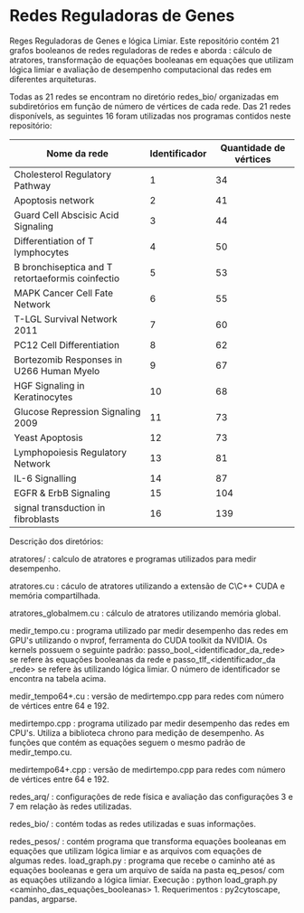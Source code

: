 # Redes Reguladoras de Genes
Reges Reguladoras de Genes e lógica Limiar.
Este repositório contém 21 grafos booleanos de redes reguladoras de redes e aborda : cálculo de atratores, transformação de equações booleanas em equações que utilizam lógica limiar e avaliação de desempenho computacional das redes em diferentes arquiteturas.

Todas as 21 redes se encontram no diretório redes_bio/ organizadas em subdiretórios em função de número de vértices de cada rede.
Das 21 redes disponívels, as seguintes 16 foram utilizadas nos programas contidos neste repositório:

 | Nome da rede | Identificador | Quantidade de vértices | 
 | --- | --- | --- | 
 | Cholesterol Regulatory Pathway | 1 | 34 | 
 | Apoptosis network | 2 | 41 | 
 | Guard Cell Abscisic Acid Signaling | 3 | 44 | 
 | Differentiation of T lymphocytes | 4 | 50 | 
 | B bronchiseptica and T retortaeformis coinfectio | 5 | 53 | 
 | MAPK Cancer Cell Fate Network | 6 | 55 | 
 | T-LGL Survival Network 2011 | 7 | 60 | 
 | PC12 Cell Differentiation | 8 | 62 | 
 | Bortezomib Responses in U266 Human Myelo | 9 | 67 | 
 | HGF Signaling in Keratinocytes | 10 | 68 | 
 | Glucose Repression Signaling 2009 | 11 | 73 | 
 | Yeast Apoptosis | 12 | 73 | 
 | Lymphopoiesis Regulatory Network | 13 | 81 | 
 | IL-6 Signalling | 14 | 87 | 
 | EGFR & ErbB Signaling | 15 | 104 | 
 | signal transduction in fibroblasts | 16 | 139 | 

Descrição dos diretórios:

atratores/ : calculo de atratores e programas utilizados para medir desempenho.
    
atratores.cu : cáculo de atratores utilizando a extensão de C\C++ CUDA e memória compartilhada.

atratores_globalmem.cu : cálculo de atratores utilizando memória global.

medir_tempo.cu : programa utilizado par medir desempenho das redes em GPU's utilizando o nvprof, ferramenta do CUDA toolkit da NVIDIA. Os kernels possuem o seguinte padrão:
passo_bool_<identificador_da_rede> se refere às equações booleanas da rede e passo_tlf_<identificador_da _rede> se refere às utilizando lógica limiar. O número de identificador se encontra na tabela acima.

medir_tempo64+.cu : versão de medirtempo.cpp para redes com número de vértices entre 64 e 192.

medirtempo.cpp : programa utilizado par medir desempenho das redes em CPU's. Utiliza a biblioteca chrono para medição de desempenho. As funções que contém as equações seguem o mesmo padrão de medir_tempo.cu.

medirtempo64+.cpp : versão de medirtempo.cpp para redes com número de vértices entre 64 e 192.


redes_arq/ : configurações de rede física e avaliação das configurações 3 e 7 em relação às redes utilizadas.

redes_bio/ : contém todas as redes utilizadas e suas informações.

redes_pesos/ : contém programa que transforma equações booleanas em equações que utilizam lógica limiar e as arquivos com equações de algumas redes.
    load_graph.py : programa que recebe o caminho até as equações booleanas e gera um arquivo de saída na pasta eq_pesos/ com as equações utilizando a lógica limiar. Execução : python load_graph.py <caminho_das_equações_booleanas> 1. Requerimentos : py2cytoscape, pandas, argparse.


    